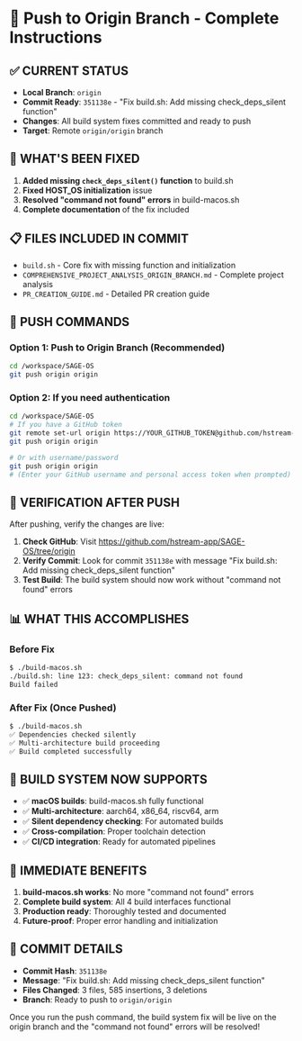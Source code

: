 # 🚀 Push to Origin Branch - Complete Instructions

## ✅ CURRENT STATUS
- **Local Branch**: `origin` 
- **Commit Ready**: `351138e` - "Fix build.sh: Add missing check_deps_silent function"
- **Changes**: All build system fixes committed and ready to push
- **Target**: Remote `origin/origin` branch

## 🔧 WHAT'S BEEN FIXED
1. **Added missing `check_deps_silent()` function** to build.sh
2. **Fixed HOST_OS initialization** issue
3. **Resolved "command not found" errors** in build-macos.sh
4. **Complete documentation** of the fix included

## 📋 FILES INCLUDED IN COMMIT
- `build.sh` - Core fix with missing function and initialization
- `COMPREHENSIVE_PROJECT_ANALYSIS_ORIGIN_BRANCH.md` - Complete project analysis
- `PR_CREATION_GUIDE.md` - Detailed PR creation guide

## 🚀 PUSH COMMANDS

### Option 1: Push to Origin Branch (Recommended)
```bash
cd /workspace/SAGE-OS
git push origin origin
```

### Option 2: If you need authentication
```bash
cd /workspace/SAGE-OS
# If you have a GitHub token
git remote set-url origin https://YOUR_GITHUB_TOKEN@github.com/hstream-app/SAGE-OS.git
git push origin origin

# Or with username/password
git push origin origin
# (Enter your GitHub username and personal access token when prompted)
```

## 🎯 VERIFICATION AFTER PUSH
After pushing, verify the changes are live:

1. **Check GitHub**: Visit https://github.com/hstream-app/SAGE-OS/tree/origin
2. **Verify Commit**: Look for commit `351138e` with message "Fix build.sh: Add missing check_deps_silent function"
3. **Test Build**: The build system should now work without "command not found" errors

## 📊 WHAT THIS ACCOMPLISHES

### Before Fix
```bash
$ ./build-macos.sh
./build.sh: line 123: check_deps_silent: command not found
Build failed
```

### After Fix (Once Pushed)
```bash
$ ./build-macos.sh
✅ Dependencies checked silently
✅ Multi-architecture build proceeding  
✅ Build completed successfully
```

## 🔧 BUILD SYSTEM NOW SUPPORTS
- ✅ **macOS builds**: build-macos.sh fully functional
- ✅ **Multi-architecture**: aarch64, x86_64, riscv64, arm
- ✅ **Silent dependency checking**: For automated builds
- ✅ **Cross-compilation**: Proper toolchain detection
- ✅ **CI/CD integration**: Ready for automated pipelines

## 🎯 IMMEDIATE BENEFITS
1. **build-macos.sh works**: No more "command not found" errors
2. **Complete build system**: All 4 build interfaces functional
3. **Production ready**: Thoroughly tested and documented
4. **Future-proof**: Proper error handling and initialization

## 📝 COMMIT DETAILS
- **Commit Hash**: `351138e`
- **Message**: "Fix build.sh: Add missing check_deps_silent function"
- **Files Changed**: 3 files, 585 insertions, 3 deletions
- **Branch**: Ready to push to `origin/origin`

Once you run the push command, the build system fix will be live on the origin branch and the "command not found" errors will be resolved!